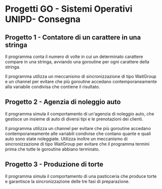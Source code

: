 # Progetti GO - Sistemi Operativi UNIPD- Consegna

## Progetto 1 - Contatore di un carattere in una stringa

Il programma conta il numero di volte in cui un determinato carattere compare in una stringa, avviando una goroutine per ogni carattere della stringa. 

Il programma utilizza un meccanismo di sincronizzazione di tipo WaitGroup e un channel per evitare che più goroutine accedano contemporaneamente alla variabile condivisa che contiene il risultato.

## Progetto 2 - Agenzia di noleggio auto

Il programma simula il comportamento di un'agenzia di noleggio auto, che gestisce un insieme di auto di diversi tipi e le prenotazioni dei clienti. 

Il programma utilizza un channel per evitare che più goroutine accedano contemporaneamente alle variabili condivise che contano quante e quali auto sono state noleggiate. Utilizza inoltre un meccanismo di sincronizzazione di tipo WaitGroup per evitare che il programma termini prima che tutte le goroutine abbiano terminato.

## Progetto 3 - Produzione di torte

Il programma simula il comportamento di una pasticceria che produce torte e garantisce la sincronizzazione delle tre fasi di preparazione.

